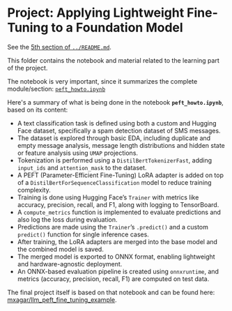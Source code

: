 # Project: Applying Lightweight Fine-Tuning to a Foundation Model

See the [5th section of `../README.md`](../README.md#5-project-applying-lightweight-fine-tuning-to-a-foundation-model).

This folder contains the notebook and material related to the learning part of the project.

The notebook is very important, since it summarizes the complete module/section: [`peft_howto.ipynb`](./peft_howto.ipynb)

Here's a summary of what is being done in the notebook **`peft_howto.ipynb`**, based on its content:

- A text classification task is defined using both a custom and Hugging Face dataset, specifically a spam detection dataset of SMS messages.
- The dataset is explored through basic EDA, including duplicate and empty message analysis, message length distributions and hidden state or feature analysis using `UMAP` projections.
- Tokenization is performed using a `DistilBertTokenizerFast`, adding `input_ids` and `attention_mask` to the dataset.
- A PEFT (Parameter-Efficient Fine-Tuning) LoRA adapter is added on top of a `DistilBertForSequenceClassification` model to reduce training complexity.
- Training is done using Hugging Face’s `Trainer` with metrics like accuracy, precision, recall, and F1, along with logging to TensorBoard.
- A `compute_metrics` function is implemented to evaluate predictions and also log the loss during evaluation.
- Predictions are made using the `Trainer`’s `.predict()` and a custom `predict()` function for single inference cases.
- After training, the LoRA adapters are merged into the base model and the combined model is saved.
- The merged model is exported to ONNX format, enabling lightweight and hardware-agnostic deployment.
- An ONNX-based evaluation pipeline is created using `onnxruntime`, and metrics (accuracy, precision, recall, F1) are computed on test data.

The final project itself is based on that notebook and can be found here: [mxagar/llm_peft_fine_tuning_example](https://github.com/mxagar/llm_peft_fine_tuning_example).
